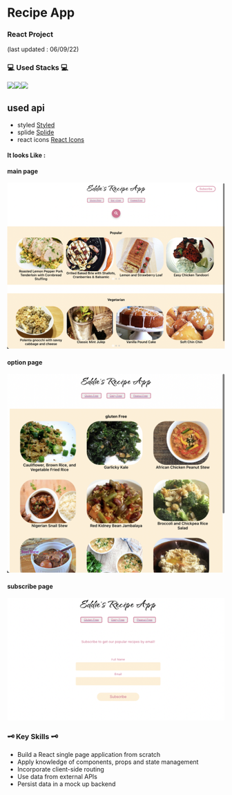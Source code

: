 # Recipe App
### React Project

(last updated : 06/09/22)
### 💻 Used Stacks 💻

<img src-="https://img.shields.io/badge/-ReactJs-61DAFB?style=for-the-badge&logo=react&logoColor=white"><img src="https://img.shields.io/badge/javascript-F7DF1E?style=for-the-badge&logo=JavaScript&logoColor=black"><img src="https://img.shields.io/badge/html-E34F26?style=for-the-badge&logo=HTML5&logoColor=white"><img src="https://img.shields.io/badge/css-1572B6?style=for-the-badge&logo=CSS3&logoColor=white">
## used api 
* styled
<a href="https://styled-components.com/">Styled</a>
* splide
<a href="https://splidejs.com/integration/react-splide/">Splide</a>
* react icons
<a href="https://react-icons.github.io/react-icons">React Icons</a>

#### It looks Like : 
#### main page
<img src="./src/images/main_page.png">

#### option page
<img src="./src/images/dietary_option.png">

#### subscribe page
<img src="./src/images/subscribe.png">

### 🗝 Key Skills 🗝
* Build a React single page application from scratch
* Apply knowledge of components, props and state management
* Incorporate client-side routing
* Use data from external APIs
* Persist data in a mock up backend